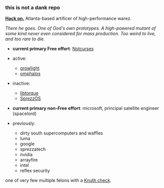 ### this is not a dank repo

**[Hack on.](https://nick-black.com/dankwiki/index.php/Hack_on)** Atlanta-based artificer of high-performance warez.

*There he goes. One of God's own prototypes. A high-powered mutant of some kind never even considered for mass production. Too weird to live, and too rare to die.*

* **current primary Free effort**: [Notcurses](https://github.com/dankamongmen/notcurses)
* active:
    * [growlight](https://github.com/dankamongmen/growlight)
    * [omphalos](https://github.com/dankamongmen/omphalos)
* inactive:
    * [libtorque](https://github.com/dankamongmen/libtorque)
    * [SprezzOS](https://sprezzos.com)

* **current primary non-Free effort**: microsoft, principal satellite engineer (spacelord)
* previously:
    * dirty south supercomputers and waffles
    * luma
    * google
    * sprezzatech
    * nvidia
    * arrayfire
    * intel
    * reflex security

one of very few multiple felons with a [Knuth check](https://en.wikipedia.org/wiki/Knuth_reward_check).
